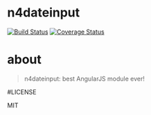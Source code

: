 # n4dateinput
[![Build Status](https://secure.travis-ci.org/N4Works/n4dateinput.png?branch=master)](https://travis-ci.org/N4Works/n4dateinput)
[![Coverage Status](https://coveralls.io/repos/N4Works/n4dateinput/badge.svg?branch=master)](https://coveralls.io/r/N4Works/n4dateinput/?branch=master)

# about

> n4dateinput: best AngularJS module ever!

#LICENSE

MIT
